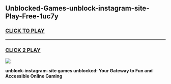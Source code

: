 
## Unblocked-Games-unblock-instagram-site-Play-Free-1uc7y
<h3>
<a href="https://premium76.site?title=unblock-instagram-site&ref=23A">CLICK TO PLAY</a></h3>
<hr>

<h3>
<a href="https://premium76.site?title=unblock-instagram-site&ref=23A">CLICK 2 PLAY</a>
  
</h3>

<a href="https://premium76.site?title=unblock-instagram-site&ref=23A"><img src="https://clearcache.store/games.png"></a>


**unblock-instagram-site games unblocked: Your Gateway to Fun and Accessible Online Gaming**
